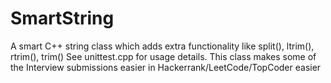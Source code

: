 # SmartString
A smart C++ string class which adds extra functionality like split(), ltrim(), rtrim(), trim()
See unittest.cpp for usage details. This class makes some of the Interview submissions easier in Hackerrank/LeetCode/TopCoder easier
